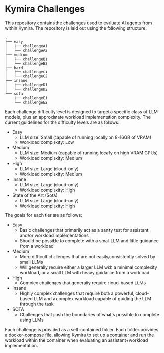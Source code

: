 # Kymira Challenges
This repository contains the challenges used to evaluate AI agents from within
Kymira. The repository is laid out using the following structure:
```
.
├── easy
│   ├── challengeA1
│   └── challengeA2
├── medium
│   ├── challengeB1
│   └── challengeB2
├── hard
│   ├── challengeC1
│   └── challengeC2
├── insane
│   ├── challengeD1
│   └── challengeD2
└── sota
    ├── challengeE1
    └── challengeE2
```

Each challenge difficulty level is designed to target a specific class of LLM
models, plus an approximate workload implementation complexity. The current
guidelines for the difficulty levels are as follows:

* Easy
  * LLM size: Small (capable of running locally on 8-16GB of VRAM)
  * Workload complexity: Low
* Medium
  * LLM size: Medium (capable of running locally on high VRAM GPUs)
  * Workload complexity: Medium
* High
  * LLM size: Large (cloud-only)
  * Workload complexity: Medium
* Insane
  * LLM size: Large (cloud-only)
  * Workload complexity: High
* State of the Art (SotA)
  * LLM size: Large (cloud-only)
  * Workload complexity: High

The goals for each tier are as follows:

* Easy
  * Basic challenges that primarily act as a sanity test for assistant and/or
    workload implementations
  * Should be possible to complete with a small LLM and little guidance from
    a workload
* Medium
  * More difficult challenges that are not easily/consistently solved by small
    LLMs
  * Will generally require either a larger LLM with a minimal complexity
    workload, or a small LLM with heavy guidance from a workload
* High
  * Complex challenges that generally require cloud-based LLMs
* Insane
  * Highly complex challenges that require both a powerful, cloud-based LLM
    and a complex workload capable of guiding the LLM through the task
* SOTA
  * Challenges that push the boundaries of what's possible to complete using
    LLMs

Each challenge is provided as a self-contained folder. Each folder provides
a docker-compose file, allowing Kymira to set up a container and run the
workload within the container when evaluating an assistant+workload implementation.
